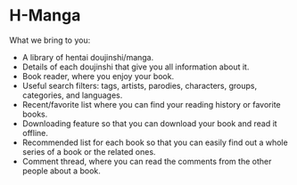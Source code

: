 # H-Manga
What we bring to you:
- A library of hentai doujinshi/manga.
- Details of each doujinshi that give you all information about it.
- Book reader, where you enjoy your book.
- Useful search filters: tags, artists, parodies, characters, groups, categories, and languages.
- Recent/favorite list where you can find your reading history or favorite books.
- Downloading feature so that you can download your book and read it offline.
- Recommended list for each book so that you can easily find out a whole series of a book or the related ones.
- Comment thread, where you can read the comments from the other people about a book.
